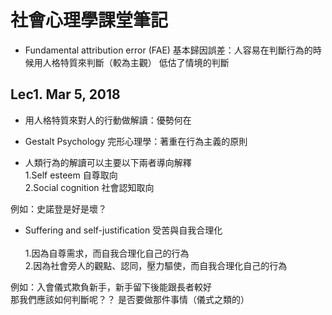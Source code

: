 # 社會心理學課堂筆記

* Fundamental attribution error (FAE) 基本歸因誤差：人容易在判斷行為的時候用人格特質來判斷（較為主觀）
低估了情境的判斷
## Lec1. Mar 5, 2018

* 用人格特質來對人的行動做解讀：優勢何在

* Gestalt Psychology 完形心理學：著重在行為主義的原則

* 人類行為的解讀可以主要以下兩者導向解釋<br />
1.Self esteem 自尊取向<br />
2.Social cognition 社會認知取向<br />

例如：史諾登是好是壞？

* Suffering and self-justification 受苦與自我合理化<br />   
1.因為自尊需求，而自我合理化自己的行為<br />
2.因為社會旁人的觀點、認同，壓力驅使，而自我合理化自己的行為<br />

例如：入會儀式欺負新手，新手留下後能跟長者較好<br />
那我們應該如何判斷呢？？ 是否要做那件事情（儀式之類的）
